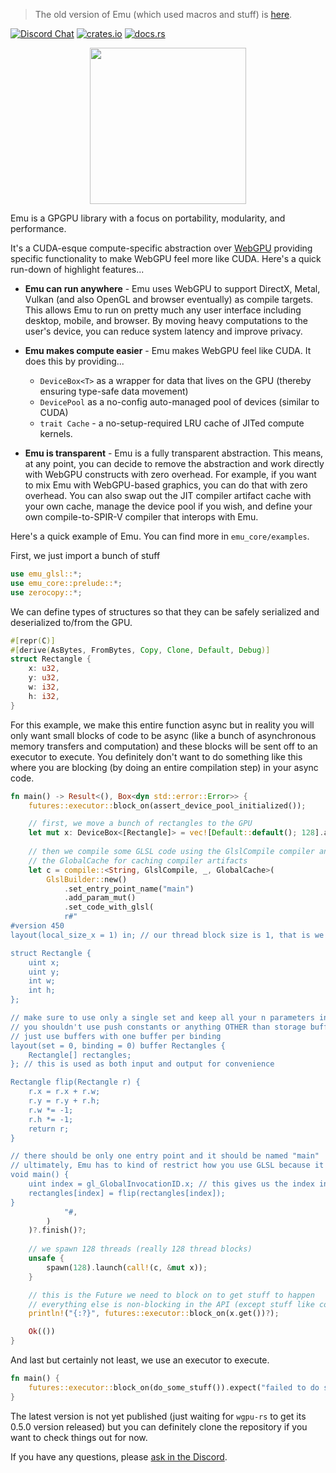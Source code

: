> The old version of Emu (which used macros and stuff) is [here](https://github.com/calebwin/emu/tree/master/em).

[![Discord Chat](https://img.shields.io/discord/308323056592486420.svg)](https://discord.gg/sKf6KCs)
[![crates.io](https://img.shields.io/crates/v/emu_core.svg)](https://www.crates.io/crates/emu_core)
[![docs.rs](https://docs.rs/emu_core/badge.svg)](https://www.docs.rs/emu_core)

<p align="center">
<!-- <img width="250px" src="https://i.imgur.com/kTap42K.png"/> -->
    <img width="250px" src="https://i.imgur.com/CZEkdK1.png"/>
</p>

Emu is a GPGPU library with a focus on portability, modularity, and performance. 

It's a CUDA-esque compute-specific abstraction over [WebGPU](https://github.com/gfx-rs/wgpu-rs) providing specific functionality to make WebGPU feel more like CUDA. Here's a quick run-down of highlight features...

- **Emu can run anywhere** - Emu uses WebGPU to support DirectX, Metal, Vulkan (and also OpenGL and browser eventually) as compile targets. This allows Emu to run on pretty much any user interface including desktop, mobile, and browser. By moving 
heavy computations to the user's device, you can reduce system latency and improve privacy.

- **Emu makes compute easier** - Emu makes WebGPU feel like CUDA. It does this by providing...
    - `DeviceBox<T>` as a wrapper for data that lives on the GPU (thereby ensuring type-safe data movement)
    - `DevicePool` as a no-config auto-managed pool of devices (similar to CUDA)
    - `trait Cache` - a no-setup-required LRU cache of JITed compute kernels.
    
- **Emu is transparent** - Emu is a fully transparent abstraction. This means, at any point, you can decide to remove the abstraction and work directly with WebGPU constructs with zero overhead. For example, if you want to mix Emu with WebGPU-based graphics, you can do that with zero overhead. You can also swap out the JIT compiler artifact cache with your own cache, manage the device pool if you wish, and define your own compile-to-SPIR-V compiler that interops with Emu.

Here's a quick example of Emu. You can find more in `emu_core/examples`.

First, we just import a bunch of stuff
```rust
use emu_glsl::*;
use emu_core::prelude::*;
use zerocopy::*;
```
We can define types of structures so that they can be safely serialized and deserialized to/from the GPU.
```rust
#[repr(C)]
#[derive(AsBytes, FromBytes, Copy, Clone, Default, Debug)]
struct Rectangle {
    x: u32,
    y: u32,
    w: i32,
    h: i32,
}
```
For this example, we make this entire function async but in reality you will only want small blocks of code to be async (like a bunch of asynchronous memory transfers and computation) and these blocks will be sent off to an executor to execute. You definitely don't want to do something like this where you are blocking (by doing an entire compilation step) in your async code.
```rust
fn main() -> Result<(), Box<dyn std::error::Error>> {
    futures::executor::block_on(assert_device_pool_initialized());

    // first, we move a bunch of rectangles to the GPU
    let mut x: DeviceBox<[Rectangle]> = vec![Default::default(); 128].as_device_boxed()?;
    
    // then we compile some GLSL code using the GlslCompile compiler and
    // the GlobalCache for caching compiler artifacts
    let c = compile::<String, GlslCompile, _, GlobalCache>(
        GlslBuilder::new()
            .set_entry_point_name("main")
            .add_param_mut()
            .set_code_with_glsl(
            r#"
#version 450
layout(local_size_x = 1) in; // our thread block size is 1, that is we only have 1 thread per block

struct Rectangle {
    uint x;
    uint y;
    int w;
    int h;
};

// make sure to use only a single set and keep all your n parameters in n storage buffers in bindings 0 to n-1
// you shouldn't use push constants or anything OTHER than storage buffers for passing stuff into the kernel
// just use buffers with one buffer per binding
layout(set = 0, binding = 0) buffer Rectangles {
    Rectangle[] rectangles;
}; // this is used as both input and output for convenience

Rectangle flip(Rectangle r) {
    r.x = r.x + r.w;
    r.y = r.y + r.h;
    r.w *= -1;
    r.h *= -1;
    return r;
}

// there should be only one entry point and it should be named "main"
// ultimately, Emu has to kind of restrict how you use GLSL because it is compute focused
void main() {
    uint index = gl_GlobalInvocationID.x; // this gives us the index in the x dimension of the thread space
    rectangles[index] = flip(rectangles[index]);
}
            "#,
        )
    )?.finish()?;
    
    // we spawn 128 threads (really 128 thread blocks)
    unsafe {
        spawn(128).launch(call!(c, &mut x));
    }

    // this is the Future we need to block on to get stuff to happen
    // everything else is non-blocking in the API (except stuff like compilation)
    println!("{:?}", futures::executor::block_on(x.get())?);

    Ok(())
}
```
And last but certainly not least, we use an executor to execute.
```rust
fn main() {
    futures::executor::block_on(do_some_stuff()).expect("failed to do stuff on GPU");
}
```

The latest version is not yet published (just waiting for `wgpu-rs` to get its 0.5.0 version released) but you can definitely clone the repository if you want to check things out for now.

If you have any questions, please [ask in the Discord](https://discord.gg/sKf6KCs).
